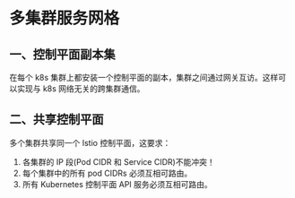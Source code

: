 # 多集群服务网格

## 一、控制平面副本集

在每个 k8s 集群上都安装一个控制平面的副本，集群之间通过网关互访。这样可以实现与 k8s 网络无关的跨集群通信。


## 二、共享控制平面

多个集群共享同一个 Istio 控制平面，这要求：

1. 各集群的 IP 段(Pod CIDR 和 Service CIDR)不能冲突！
1. 每个集群中的所有 pod CIDRs 必须互相可路由。
2. 所有 Kubernetes 控制平面 API 服务必须互相可路由。
